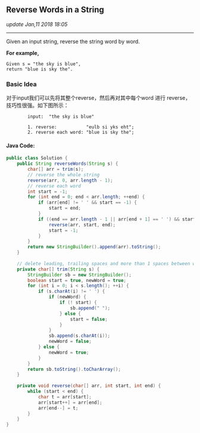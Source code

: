 ## Reverse Words in a String
_update Jan,11 2018  18:05_

---
Given an input string, reverse the string word by word.

**For example,**

    Given s = "the sky is blue",
    return "blue is sky the".
        
### Basic Idea
对于input我们可以先将其整个reverse，然后再对其中每个word 进行 reverse，技巧性很强。如下图所示：
```
        input:  "the sky is blue"
        
        1. reverse:           "eulb si yks eht";
        2. reverse each word: "blue is sky the";
```

#### Java Code:
```java
public class Solution {
    public String reverseWords(String s) {
        char[] arr = trim(s);
        // reverse the whole string
        reverse(arr, 0, arr.length - 1);
        // reverse each word
        int start = -1;
        for (int end = 0; end < arr.length; ++end) {
            if (arr[end] != ' ' && start == -1) {
                start = end;
            }
            if ((end == arr.length - 1 || arr[end + 1] == ' ') && start != -1) {
                reverse(arr, start, end);
                start = -1;
            }
        }
        return new StringBuilder().append(arr).toString();   
    }
    
    // delete leading, trailing spaces and more than 1 spaces between words.
    private char[] trim(String s) {
        StringBuilder sb = new StringBuilder();
        boolean start = true, newWord = true;
        for (int i = 0; i < s.length(); ++i) {
            if (s.charAt(i) != ' ') {
                if (newWord) {
                    if (! start) {
                        sb.append(" ");
                    } else {
                        start = false;
                    }
                } 
                sb.append(s.charAt(i));
                newWord = false;
            } else {
                newWord = true;
            }
        }
        return sb.toString().toCharArray();
    }
    
    private void reverse(char[] arr, int start, int end) {
        while (start < end) {
            char t = arr[start];
            arr[start++] = arr[end];
            arr[end--] = t;
        }
    }
}
```